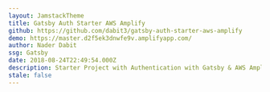 ```yaml
---
layout: JamstackTheme
title: Gatsby Auth Starter AWS Amplify
github: https://github.com/dabit3/gatsby-auth-starter-aws-amplify
demo: https://master.d2f5ek3dnwfe9v.amplifyapp.com/
author: Nader Dabit
ssg: Gatsby
date: 2018-08-24T22:49:54.000Z
description: Starter Project with Authentication with Gatsby & AWS Amplify
stale: false
---
```

